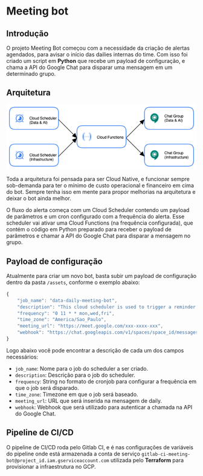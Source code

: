 # Meeting bot

## Introdução
O projeto Meeting Bot começou com a necessidade da criação de alertas agendados, para avisar o início das dailies internas do time. Com isso foi criado um script em **Python** que recebe um payload de configuração, e chama a API do Google Chat para disparar uma mensagem em um determinado grupo.

## Arquitetura
<img src="assets/architecture.png">

Toda a arquitetura foi pensada para ser Cloud Native, e funcionar sempre sob-demanda para ter o mínimo de custo operacional e financeiro em cima do bot. Sempre tenha isso em mente para propor melhorias na arquitetura e deixar o bot ainda melhor.

O fluxo do alerta começa com um Cloud Scheduler contendo um payload de parâmetros e um cron configurado com a frequência do alerta. Esse scheduler vai ativar uma Cloud Functions (na frequência configurada), que contém o código em Python preparado para receber o payload de parâmetros e chamar a API do Google Chat para disparar a mensagem no grupo.

## Payload de configuração

Atualmente para criar um novo bot, basta subir um payload de configuração dentro da pasta `/assets`, conforme o exemplo abaixo:

```js
{
    "job_name": "data-daily-meeting-bot",
    "description": "This cloud scheduler is used to trigger a reminder for data daily.",
    "frequency": "0 11 * * mon,wed,fri",
    "time_zone": "America/Sao_Paulo",
    "meeting_url": "https://meet.google.com/xxx-xxxx-xxx",
    "webhook": "https://chat.googleapis.com/v1/spaces/space_id/messages?key=example_key"
}
```

Logo abaixo você pode encontrar a descrição de cada um dos campos necessários:

* `job_name`: Nome para o job do scheduler a ser criado.
* `description`: Descrição para o job do scheduler.
* `frequency`: String no formato de cronjob para configurar a frequência em que o job será disparado.
* `time_zone`: Timezone em que o job será baseado.
* `meeting_url`: URL que será inserida na mensagem de daily.
* `webhook`: Webhook que será utilizado para autenticar a chamada na API do Google Chat.

## Pipeline de CI/CD

O pipeline de CI/CD roda pelo Gitlab CI, e é nas configurações de variáveis do pipeline onde está armazenada a conta de serviço `gitlab-ci-meeting-bot@project_id.iam.gserviceaccount.com` utilizada pelo **Terraform** para provisionar a infraestrutura no GCP.